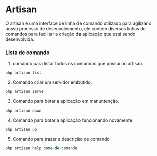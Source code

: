 # Artisan

O artisan é uma interface de linha de comando utilizado para agilizar o nosso processo de desenvolvimento, ele contém diversos linhas de comandos para facilitar a criação da aplicação que está sendo desenvolvida.

### Lista de comando

1. comando para listar todos os comandos que possui no artisan.

```csharp
php artisan list
```

2. Comando criar um servidor embutido.

```csharp
php artisan serve
```

3. Comando para botar a aplicação em manuntenção.

```csharp
php artisan down
```

4. Comando para botar a aplicação funcionando novamente

```csharp
php artisan up
```

5. Comando para trazer a descrição de comando

```csharp
php artisan help nome-do-comando
```
